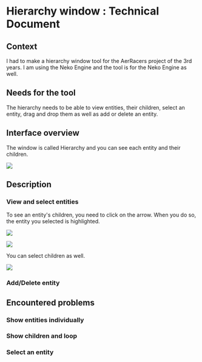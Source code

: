 # Hierarchy window : Technical Document
## Context

I had to make a hierarchy window tool for the AerRacers project of the 3rd years. I am using the Neko Engine and the tool is for the Neko Engine as well.

## Needs for the tool

The hierarchy needs to be able to view entities, their children, select an entity, drag and drop them as well as add or delete an entity.

## Interface overview

The window is called Hierarchy and you can see each entity and their children.

![](https://eleonoradps.github.io/BlogpostTool/UM4.PNG)

## Description
### View and select entities
To see an entity's children, you need to click on the arrow. When you do so, the entity you selected is highlighted.

![](https://eleonoradps.github.io/BlogpostTool/UM5.PNG)

![](https://eleonoradps.github.io/BlogpostTool/UM4.PNG)

You can select children as well.

![](https://eleonoradps.github.io/BlogpostTool/UM3.PNG)

### Add/Delete entity
## Encountered problems
### Show entities individually
### Show children and loop
### Select an entity

